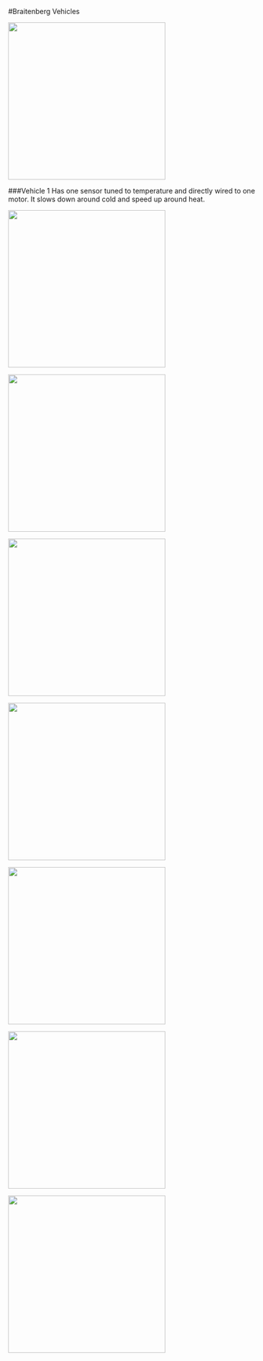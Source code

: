 #Braitenberg Vehicles

<a href='http://vinceallenvince.github.io/Braitenberg-Vehicles/vehicle-1.html'><img src='http://vinceallenvince.github.io/Braitenberg-Vehicles/images/alive.jpg' width='320' height='320'></a>

###Vehicle 1
Has one sensor tuned to temperature and directly wired to one motor. It slows down around cold and speed up around heat.

<a href='http://vinceallenvince.github.io/Braitenberg-Vehicles/vehicle-1.html'><img src='http://vinceallenvince.github.io/Braitenberg-Vehicles/images/coward.jpg' width='320' height='320'></a>

<a href='http://vinceallenvince.github.io/Braitenberg-Vehicles/vehicle-1.html'><img src='http://vinceallenvince.github.io/Braitenberg-Vehicles/images/aggro.jpg' width='320' height='320'></a>

<a href='http://vinceallenvince.github.io/Braitenberg-Vehicles/vehicle-1.html'><img src='http://vinceallenvince.github.io/Braitenberg-Vehicles/images/loves.jpg' width='320' height='320'></a>

<a href='http://vinceallenvince.github.io/Braitenberg-Vehicles/vehicle-1.html'><img src='http://vinceallenvince.github.io/Braitenberg-Vehicles/images/explorer.jpg' width='320' height='320'></a>

<a href='http://vinceallenvince.github.io/Braitenberg-Vehicles/vehicle-1.html'><img src='http://vinceallenvince.github.io/Braitenberg-Vehicles/images/sniff.jpg' width='320' height='320'></a>

<a href='http://vinceallenvince.github.io/Braitenberg-Vehicles/vehicle-1.html'><img src='http://vinceallenvince.github.io/Braitenberg-Vehicles/images/curious.jpg' width='320' height='320'></a>

<a href='http://vinceallenvince.github.io/Braitenberg-Vehicles/vehicle-1.html'><img src='http://vinceallenvince.github.io/Braitenberg-Vehicles/images/values.jpg' width='320' height='320'></a>